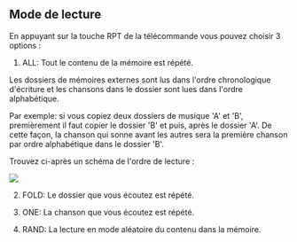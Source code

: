 ## Mode de lecture 

En appuyant sur la touche RPT de la télécommande vous pouvez choisir 3 options :

1) ALL: Tout le contenu de la mémoire est répété.

Les dossiers de mémoires externes sont lus dans l'ordre chronologique d'écriture et les chansons dans le dossier sont lues dans l'ordre alphabétique.

Par exemple: si vous copiez deux dossiers de musique 'A' et 'B', premièrement il faut copier le dossier 'B' et puis, après le dossier 'A'. De cette façon, la chanson qui sonne avant les autres sera la première chanson par ordre alphabétique dans le dossier 'B'.

Trouvez ci-après un schéma de l'ordre de lecture :

![](http://static.energysistem.com/images/manuals/42260/5492cea8f11f3.jpg)

2) FOLD: Le dossier que vous écoutez est répété.

3) ONE: La chanson que vous écoutez est répété.

4) RAND: La lecture en mode aléatoire du contenu dans la mémoire.
